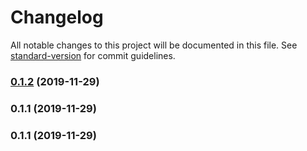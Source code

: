 # Changelog

All notable changes to this project will be documented in this file. See [standard-version](https://github.com/conventional-changelog/standard-version) for commit guidelines.

### [0.1.2](https://github.com/cdaloisio/serverless-dotenv/compare/v0.1.1...v0.1.2) (2019-11-29)



### 0.1.1 (2019-11-29)



### 0.1.1 (2019-11-29)
